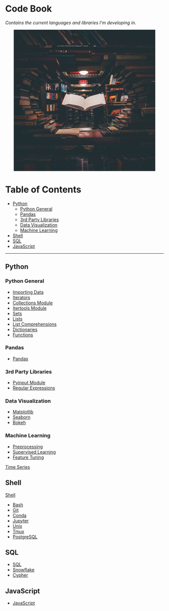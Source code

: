 # Code Book <!-- omit in toc -->

_Contains the current languages and libraries I'm developing in._

<p align="center">
<img src="code_book_cover.jpeg" alt="Image of Floating Book" height="450" width="450"/>
</p>

# Table of Contents <!-- omit in toc -->

- [Python](#python)
  - [Python General](#python-general)
  - [Pandas](#pandas)
  - [3rd Party Libraries](#3rd-party-libraries)
  - [Data Visualization](#data-visualization)
  - [Machine Learning](#machine-learning)
- [Shell](#shell)
- [SQL](#sql)
- [JavaScript](#javascript)

---

## Python

### Python General

- [Importing Data](Python/python_snippets.md#IMPORTING-DATA)
- [Iterators](Python/python_snippets.md#ITERATORS)
- [Collections Module](Python/python_snippets.md#COLLECTIONS-MODULE)
- [Itertools Module](Python/python_snippets.md#ITERTOOLS-MODULE)
- [Sets](Python/python_snippets.md#SETS)
- [Lists](Python/python_snippets.md#LISTS)
- [List Comprehensions](Python/python_snippets.md#LIST-COMPREHENSIONS)
- [Dictionaries](Python/python_snippets.md#DICTIONARIES)
- [Functions](Python/python_snippets.md#FUNCTIONS)

### Pandas

- [Pandas](Python/pandas.md)

### 3rd Party Libraries

- [Pyinput Module](Python/pyinput_plus.md)
- [Regular Expressions](Python/regular_expression.md)

### Data Visualization

- [Matplotlib](Python/data_visualization.md#MATPLOTLIB)
- [Seaborn](Python/data_visualization.md#SEABORN)
- [Bokeh](Python/data_visualization.md#BOKEH)

### Machine Learning

- [Preprocessing](Python/machine_learning.md#pre-processing)
- [Supervised Learning](Python/machine_learning.md#supervised-learning)
- [Feature Tuning](Python/machine_learning.md#feature-tuning)

[Time Series](Python/time_series.md)

## Shell

[Shell](Shell/shell_snippets.md)

- [Bash](Shell/shell_snippets.md##BASH)
- [Git](Shell/shell_snippets.md##GIT)
- [Conda](Shell/shell_snippets.md##CONDA)
- [Jupyter](Shell/shell_snippets.md##JUPYTER)
- [Unix](Shell/shell_snippets.md##UNIX)
- [Tmux](Shell/shell_snippets.md##TMUX)
- [PostgreSQL](Shell/shell_snippets.md##POSTGRESQL)

## SQL

- [SQL](SQL/sql_snippets.md)
- [Snowflake](SQL/snowflake.md)
- [Cypher](Cypher/cypher_snippets.md)

## JavaScript

- [JavaScript](JavaScript/javascript.md)

<!-- CLEANUP FILE PATHS -->
